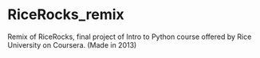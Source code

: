# RiceRocks_remix
Remix of RiceRocks, final project of Intro to Python course offered by Rice University on Coursera. (Made in 2013)
